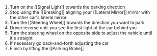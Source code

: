 1. Turn on the [[Signal Light]] towards the parking direction
2. Stop using the [[Breaking]] aligning your [[Lateral Mirror]] mirror with the other car's lateral mirror
3. Turn the [[Steering Wheel]] towards the direction you want to park
4. Driver reverse until you see the first light of the car behind you
5. Turn the steering wheel on the opposite side to adjust the vehicle until it's straight
6. If necessary go back-and-forth adjusting the car
7. Finish by lifting the [[Parking Brake]]

